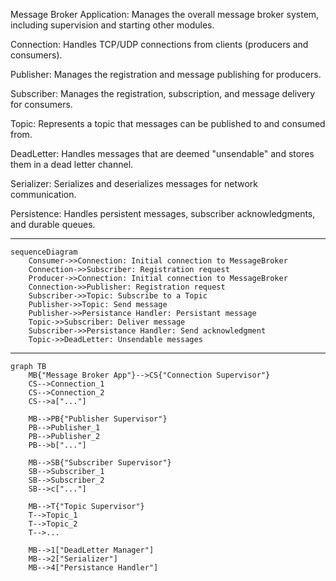 Message Broker Application: Manages the overall message broker system, including supervision and starting other modules.

Connection: Handles TCP/UDP connections from clients (producers and consumers).

Publisher: Manages the registration and message publishing for producers.

Subscriber: Manages the registration, subscription, and message delivery for consumers.

Topic: Represents a topic that messages can be published to and consumed from.

DeadLetter: Handles messages that are deemed "unsendable" and stores them in a dead letter channel.

Serializer: Serializes and deserializes messages for network communication.

Persistence: Handles persistent messages, subscriber acknowledgments, and durable queues.

---

```mermaid
sequenceDiagram
    Consumer->>Connection: Initial connection to MessageBroker
    Connection->>Subscriber: Registration request
    Producer->>Connection: Initial connection to MessageBroker
    Connection->>Publisher: Registration request
    Subscriber->>Topic: Subscribe to a Topic
    Publisher->>Topic: Send message
    Publisher->>Persistance Handler: Persistant message
    Topic->>Subscriber: Deliver message
    Subscriber->>Persistance Handler: Send acknowledgment
    Topic->>DeadLetter: Unsendable messages
```

---

```mermaid
graph TB
    MB{"Message Broker App"}-->CS{"Connection Supervisor"}
    CS-->Connection_1
    CS-->Connection_2
    CS-->a["..."]

    MB-->PB{"Publisher Supervisor"}
    PB-->Publisher_1
    PB-->Publisher_2
    PB-->b["..."]

    MB-->SB{"Subscriber Supervisor"}
    SB-->Subscriber_1
    SB-->Subscriber_2
    SB-->c["..."]

    MB-->T{"Topic Supervisor"}
    T-->Topic_1
    T-->Topic_2
    T-->...
    
    MB-->1["DeadLetter Manager"]
    MB-->2["Serializer"]
    MB-->4["Persistance Handler"]
```